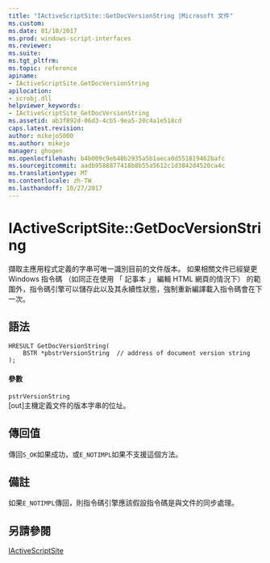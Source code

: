 ```yaml
---
title: "IActiveScriptSite::GetDocVersionString |Microsoft 文件"
ms.custom: 
ms.date: 01/18/2017
ms.prod: windows-script-interfaces
ms.reviewer: 
ms.suite: 
ms.tgt_pltfrm: 
ms.topic: reference
apiname:
- IActiveScriptSite.GetDocVersionString
apilocation:
- scrobj.dll
helpviewer_keywords:
- IActiveScriptSite_GetDocVersionString
ms.assetid: ab3f892d-06d3-4cb5-9ea5-20c4a1e518cd
caps.latest.revision: 
author: mikejo5000
ms.author: mikejo
manager: ghogen
ms.openlocfilehash: b4b009c9eb40b2935a5b1aeca0d551819462bafc
ms.sourcegitcommit: aadb9588877418b8b55a5612c1d3842d4520ca4c
ms.translationtype: MT
ms.contentlocale: zh-TW
ms.lasthandoff: 10/27/2017
---
```

# <a name="iactivescriptsitegetdocversionstring"></a>IActiveScriptSite::GetDocVersionString
擷取主應用程式定義的字串可唯一識別目前的文件版本。 如果相關文件已經變更 Windows 指令碼 （如同正在使用 「 記事本 」 編輯 HTML 網頁的情況下） 的範圍外，指令碼引擎可以儲存此以及其永續性狀態，強制重新編譯載入指令碼會在下一次。  
  
## <a name="syntax"></a>語法  
  
```  
HRESULT GetDocVersionString(  
    BSTR *pbstrVersionString  // address of document version string  
);  
```  
  
#### <a name="parameters"></a>參數  
 `pstrVersionString`  
 [out]主機定義文件的版本字串的位址。  
  
## <a name="return-value"></a>傳回值  
 傳回`S_OK`如果成功，或`E_NOTIMPL`如果不支援這個方法。  
  
## <a name="remarks"></a>備註  
 如果`E_NOTIMPL`傳回，則指令碼引擎應該假設指令碼是與文件的同步處理。  
  
## <a name="see-also"></a>另請參閱  
 [IActiveScriptSite](../../winscript/reference/iactivescriptsite.md)